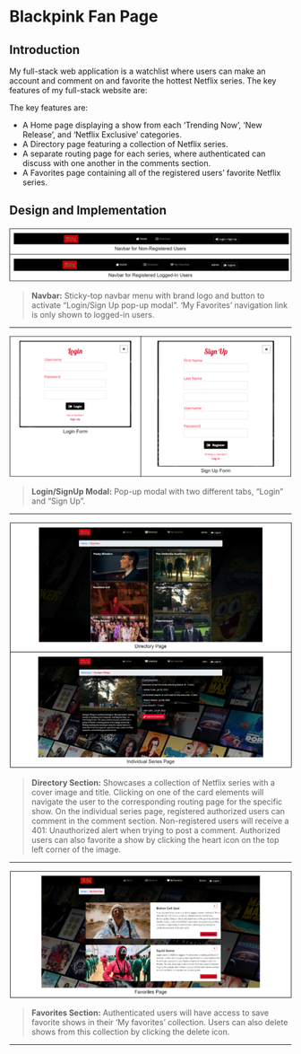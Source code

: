 #  Blackpink Fan Page

## Introduction 
My full-stack web application is a watchlist where users can make an account and comment on and favorite the hottest Netflix series. The key features of my full-stack website are:

The key features are:
* A Home page displaying a show from each ‘Trending Now’, ‘New Release’, and ‘Netflix Exclusive’ categories.
* A Directory page featuring a collection of Netflix series.
* A separate routing page for each series, where authenticated can discuss with one another in the comments section.
* A Favorites page containing all of the registered users’ favorite Netflix series.


## Design and Implementation
![Navbar Screenshots](public/tables/table-navbar.PNG)
> __Navbar:__ Sticky-top navbar menu with brand logo and button to activate “Login/Sign Up pop-up modal”. ‘My Favorites’ navigation link is only shown to logged-in users. 
---
![Login/SignUp Modal Screenshots](public/tables/table-forms.PNG)
>__Login/SignUp Modal:__ Pop-up modal with two different tabs, “Login” and “Sign Up”. 
---
![Directory Screenshots](public/tables/table-directory.PNG)
>__Directory Section:__ Showcases a collection of Netflix series with a cover image and title. Clicking on one of the card elements will navigate the user to the corresponding routing page for the specific show. On the individual series page, registered authorized users can comment in the comment section. Non-registered users will receive a 401: Unauthorized alert when trying to post a comment. Authorized users can also favorite a show by clicking the heart icon on the top left corner of the image.
---
![Favorites Screenshots](public/tables/table-favorites.PNG)
>__Favorites Section:__ Authenticated users will have access to save favorite shows in their ‘My favorites’ collection. Users can also delete shows from this collection by clicking the delete icon.
---